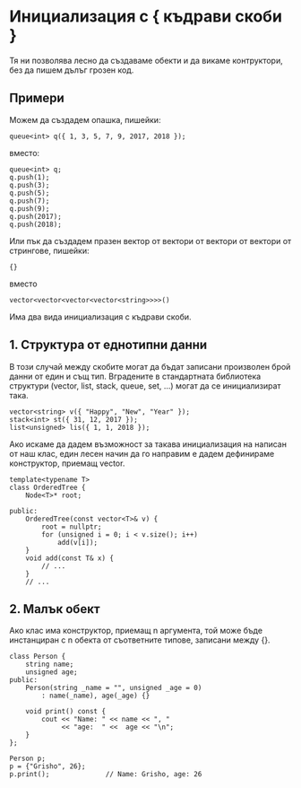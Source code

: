 # Инициализация с { къдрави скоби }

Тя ни позволява лесно да създаваме обекти и да викаме контруктори, без да пишем дълъг грозен код.

## Примери

Можем да създадем опашка, пишейки:

    queue<int> q({ 1, 3, 5, 7, 9, 2017, 2018 });
    
вместо:

    queue<int> q;
    q.push(1);
    q.push(3);
    q.push(5);
    q.push(7);
    q.push(9);
    q.push(2017);
    q.push(2018);
    
Или пък да създадем празен вектор от вектори от вектори от вектори от стрингове, пишейки:

    {}

вместо

    vector<vector<vector<vector<string>>>>()
    
Има два вида инициализация с къдрави скоби.
    
## 1. Структура от еднотипни данни
    
В този случай между скобите могат да бъдат записани произволен брой данни от един и същ тип.
Вградените в стандартната библиотека структури (vector, list, stack, queue, set, ...) могат да се инициализират така.

    vector<string> v({ "Happy", "New", "Year" });
    stack<int> st({ 31, 12, 2017 });
    list<unsigned> lis({ 1, 1, 2018 });
    
Ако искаме да дадем възможност за такава инициализация на написан от наш клас, един лесен начин да го направим е дадем
дефинираме конструктор, приемащ vector.

    template<typename T>
    class OrderedTree {
        Node<T>* root;
        
    public:
        OrderedTree(const vector<T>& v) {
            root = nullptr;
            for (unsigned i = 0; i < v.size(); i++)
                add(v[i]);
        }
        void add(const T& x) {
            // ...
        }
        // ...
    
## 2. Малък обект

Ако клас има конструктор, приемащ n аргумента, той може бъде инстанциран с n обекта от съответните типове, записани между {}.

    class Person {
        string name;
        unsigned age;
    public:
        Person(string _name = "", unsigned _age = 0)
            : name(_name), age(_age) {}
        
        void print() const {
            cout << "Name: " << name << ", "
                 << "age:  " <<  age << "\n";
        }
    };
    
    Person p;
    p = {"Grisho", 26};
    p.print();              // Name: Grisho, age: 26
    